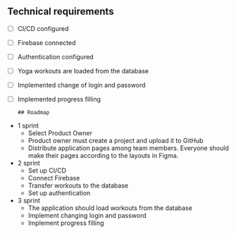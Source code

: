 ## Technical requirements

- [ ] CI/CD configured
- [ ] Firebase connected
- [ ] Authentication configured
- [ ] Yoga workouts are loaded from the database
- [ ] Implemented change of login and password
- [ ] Implemented progress filling

      ## Roadmap

- 1 sprint
     - Select Product Owner
     - Product owner must create a project and upload it to GitHub
     - Distribute application pages among team members. Everyone should make their pages according to the layouts in Figma.
- 2 sprint
     - Set up CI/CD
     - Connect Firebase
     - Transfer workouts to the database
     - Set up authentication
- 3 sprint
     - The application should load workouts from the database
     - Implement changing login and password
     - Implement progress filling
